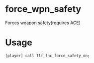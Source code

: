 # force_wpn_safety
Forces weapon safety(requires ACE) 

# Usage
```
[player] call flf_fnc_force_safety_on;
```

